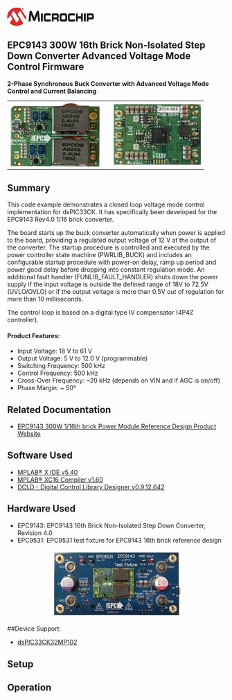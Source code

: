 ![image](images/microchip.jpg) 

## EPC9143 300W 16th Brick Non-Isolated Step Down Converter Advanced Voltage Mode Control Firmware
**2-Phase Synchronous Buck Converter with Advanced Voltage Mode Control and Current Balancing**

<table style="width:90%">
  <tr>
    <th>
      <a href="https://www.microchip.com/EPC9143" rel="nofollow">
        <img src="images/9143_r4.png" alt="EPC9143 Top View" width="300">
	  </a>	
	</th>
	<th> &nbsp; </th>
    <th>
      <a href="https://www.microchip.com/EPC9143" rel="nofollow">
        <img src="images/9143_r4_back.png" alt="EPC9143 Top View" width="290">
	  </a>
	</th>
  </tr>
</table>    

## Summary
This code example demonstrates a closed loop voltage mode control implementation for dsPIC33CK. It has specifically been developed for the EPC9143 Rev4.0 1/16 brick converter.

The board starts up the buck converter automatically when power is applied to the board, providing a regulated output voltage of 12 V at the output of the converter. The startup procedure is controlled and executed by the power controller state machine (PWRLIB_BUCK) and includes an configurable startup procedure with power-on delay, ramp up period and power good delay before dropping into constant regulation mode.
An additional fault handler (FUNLIB_FAULT_HANDLER) shuts down the power supply if the input voltage is outside the defined range of 18V to 72.5V (UVLO/OVLO) or if the output voltage is more than 0.5V out of regulation for more than 10 milliseconds.

The control loop is based on a digital type IV compensator (4P4Z controller).

#### Product Features:
  - Input Voltage: 18 V to 61 V
  - Output Voltage: 5 V to 12.0 V (programmable)
  - Switching Frequency: 500 kHz
  - Control Frequency: 500 kHz
  - Cross-Over Frequency: ~20 kHz (depends on VIN and if AGC is on/off)
  - Phase Margin: ~ 50°

## Related Documentation
  - [EPC9143 300W 1/16th brick Power Module Reference Design Product Website](https://www.microchip.com/DevelopmentTools/ProductDetails/PartNO/EPC9143)

## Software Used 
  - [MPLAB® X IDE v5.40](https://www.microchip.com/mplabx-ide-windows-installer)
  - [MPLAB® XC16 Compiler v1.60](https://www.microchip.com/mplabxc16windows)
  - [DCLD - Digital Control Library Designer v0.9.12.642](https://areiter128.github.io/DCLD/)

## Hardware Used
  - EPC9143: EPC9143 16th Brick Non-Isolated Step Down Converter, Revision 4.0
  - EPC9531: EPC9531 test fixture for EPC9143 16th brick reference design

<p>
  <center>
    <a href="https://www.microchip.com/EPC9143" rel="nofollow">
      <img src="images/9531_test_fixture.png" alt="EPC9143 mounted on EPC9531 Test Fixture" width="300">
	</a>
  </center>
</p>

##Device Support:
  - [dsPIC33CK32MP102](https://www.microchip.com/dsPIC33CK32MP102)

## Setup


## Operation




